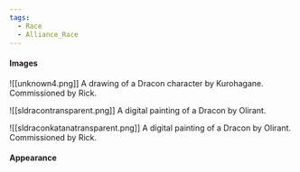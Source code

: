 ```yaml
---
tags:
  - Race
  - Alliance_Race
---
```

#### Images
![[unknown4.png]]
	A drawing of a Dracon character by Kurohagane. Commissioned by Rick.

![[sldracontransparent.png]]
	A digital painting of a Dracon by Olirant.

![[sldraconkatanatransparent.png]]
	A digital painting of a Dracon by Olirant. Commissioned by Rick.
#### Appearance
